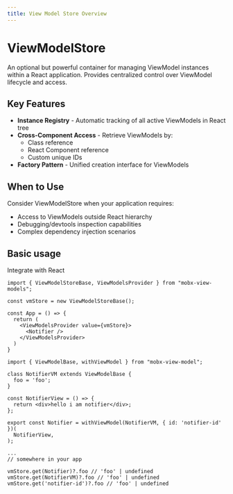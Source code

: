 ```yaml
---
title: View Model Store Overview
---
```


# ViewModelStore  

An optional but powerful container for managing ViewModel instances within a React application. Provides centralized control over ViewModel lifecycle and access.

## Key Features
- **Instance Registry** - Automatic tracking of all active ViewModels in React tree
- **Cross-Component Access** - Retrieve ViewModels by:
  - Class reference
  - React Component reference
  - Custom unique IDs  
- **Factory Pattern** - Unified creation interface for ViewModels  

## When to Use
Consider ViewModelStore when your application requires:
- Access to ViewModels outside React hierarchy
- Debugging/devtools inspection capabilities
- Complex dependency injection scenarios


## Basic usage  

Integrate with React  

```tsx 
import { ViewModelStoreBase, ViewModelsProvider } from "mobx-view-models";

const vmStore = new ViewModelStoreBase();

const App = () => {
  return (
    <ViewModelsProvider value={vmStore}>
      <Notifier />
    </ViewModelsProvider>
  )
}
```

```tsx
import { ViewModelBase, withViewModel } from "mobx-view-model";

class NotifierVM extends ViewModelBase {
  foo = 'foo';
}

const NotifierView = () => {
  return <div>hello i am notifier</div>;
};

export const Notifier = withViewModel(NotifierVM, { id: 'notifier-id' })(
  NotifierView,
);

...
// somewhere in your app

vmStore.get(Notifier)?.foo // 'foo' | undefined
vmStore.get(NotifierVM)?.foo // 'foo' | undefined
vmStore.get('notifier-id')?.foo // 'foo' | undefined
```
